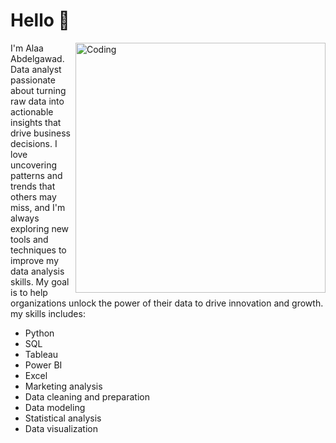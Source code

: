 <h1 align="rightr">Hello 👋</h1>
<img align="right" alt="Coding" width="400" src="https://aryng.com/assets/img/ani2.gif">



I'm Alaa Abdelgawad. Data analyst passionate about turning raw data into actionable insights that drive business decisions. I love uncovering patterns and trends that others may miss, and I'm always exploring new tools and techniques to improve my data analysis skills. My goal is to help organizations unlock the power of their data to drive innovation and growth.
my  skills includes:
- Python
- SQL
- Tableau
- Power BI
- Excel
- Marketing analysis
- Data cleaning and preparation
- Data modeling
- Statistical analysis
- Data visualization

